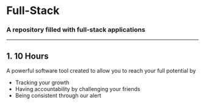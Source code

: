 # Full-Stack 
### A repository filled with full-stack applications
---
## 1. 10 Hours
A powerful software tool created to allow you to reach your full potential by
* Tracking your growth
* Having accountability by challenging your friends
* Being consistent through our alert
